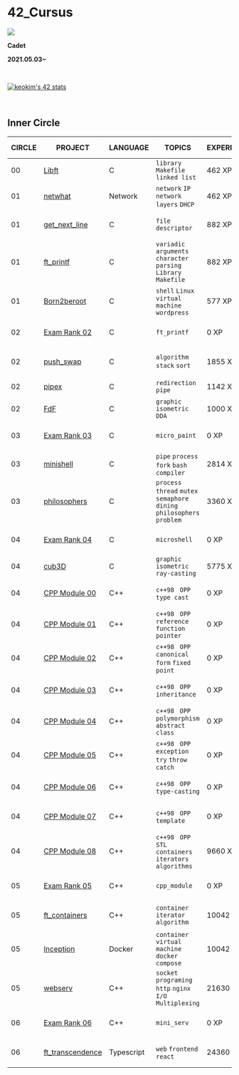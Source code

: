 # **42_Cursus**

<a href="버튼을 눌렀을 때 이동할 링크" target="_blank"><img src="https://img.shields.io/badge/42Seoul-0?style=flat&logo=42&logoColor=000000"/></a>

**Cadet**

**2021.05.03~**

&nbsp;

[![keokim's 42 stats](https://badge42.vercel.app/api/v2/cl1nbj3l1004509l91qsvger1/stats?cursusId=21&coalitionId=88)](https://github.com/JaeSeoKim/badge42)

&nbsp;

## **Inner Circle**

| CIRCLE | PROJECT                                     | LANGUAGE   | TOPICS                                                               | EXPERIENCE | STATUS                                                                                                                                                     | Date of Completion |
| ------ | ------------------------------------------- | ---------- | -------------------------------------------------------------------- | ---------- | ---------------------------------------------------------------------------------------------------------------------------------------------------------- | ------------------ |
| 00     | [Libft](./Libft)                            | C          | `library` `Makefile` `linked list`                                   | 462 XP     | [![keokim's 42 Libft Score](https://badge42.vercel.app/api/v2/cl1nbj3l1004509l91qsvger1/project/2166501)](https://github.com/JaeSeoKim/badge42)            | 2021-05-13         |
| 01     | [netwhat](./Netwhat)                        | Network    | `network` `IP` `network layers` `DHCP`                               | 462 XP     | [![keokim's 42 netwhat Score](https://badge42.vercel.app/api/v2/cl1nbj3l1004509l91qsvger1/project/2171970)](https://github.com/JaeSeoKim/badge42)          | 2021-05-18         |
| 01     | [get_next_line](./Get_Next_Line)            | C          | `file descriptor`                                                    | 882 XP     | [![keokim's 42 get_next_line Score](https://badge42.vercel.app/api/v2/cl1nbj3l1004509l91qsvger1/project/2174963)](https://github.com/JaeSeoKim/badge42)    | 2021-05-26         |
| 01     | [ft_printf](./ft_printf)                    | C          | `variadic arguments` `character parsing` `Library` `Makefile`        | 882 XP     | [![keokim's 42 ft_printf Score](https://badge42.vercel.app/api/v2/cl1nbj3l1004509l91qsvger1/project/2191479)](https://github.com/JaeSeoKim/badge42)        | 2021-06-16         |
| 01     | [Born2beroot](./Born2beRoot)                | C          | `shell` `Linux` `virtual machine` `wordpress`                        | 577 XP     | [![keokim's 42 Born2beroot Score](https://badge42.vercel.app/api/v2/cl1nbj3l1004509l91qsvger1/project/2181859)](https://github.com/JaeSeoKim/badge42)      | 2021-06-05         |
| 02     | [Exam Rank 02](./Exam_02)                   | C          | `ft_printf`                                                          | 0 XP       | [![keokim's 42 Exam Rank 02 Score](https://badge42.vercel.app/api/v2/cl1nbj3l1004509l91qsvger1/project/2203362)](https://github.com/JaeSeoKim/badge42)     | 2021-06-22         |
| 02     | [push_swap](./push_swap)                    | C          | `algorithm` `stack` `sort`                                           | 1855 XP    | [![keokim's 42 push_swap Score](https://badge42.vercel.app/api/v2/cl1nbj3l1004509l91qsvger1/project/2258086)](https://github.com/JaeSeoKim/badge42)        | 2021-08-09         |
| 02     | [pipex](./Pipex)                            | C          | `redirection` `pipe`                                                 | 1142 XP    | [![keokim's 42 pipex Score](https://badge42.vercel.app/api/v2/cl1nbj3l1004509l91qsvger1/project/2214042)](https://github.com/JaeSeoKim/badge42)            | 2021-07-02         |
| 02     | [FdF](./FdF)                                | C          | `graphic` `isometric` `DDA`                                          | 1000 XP    | [![keokim's 42 FdF Score](https://badge42.vercel.app/api/v2/cl1nbj3l1004509l91qsvger1/project/2226198)](https://github.com/JaeSeoKim/badge42)              | 2021-07-22         |
| 03     | [Exam Rank 03](./Exam_03)                   | C          | `micro_paint`                                                        | 0 XP       | [![keokim's 42 Exam Rank 03 Score](https://badge42.vercel.app/api/v2/cl1nbj3l1004509l91qsvger1/project/2432289)](https://github.com/JaeSeoKim/badge42)     | 2021-12-14         |
| 03     | [minishell](./minishell)                    | C          | `pipe` `process` `fork` `bash` `compiler `                           | 2814 XP    | [![keokim's 42 minishell Score](https://badge42.vercel.app/api/v2/cl1nbj3l1004509l91qsvger1/project/2284226)](https://github.com/JaeSeoKim/badge42)        | 2021-09-23         |
| 03     | [philosophers](./Philosophers)              | C          | `process` `thread` `mutex` `semaphore` `dining philosophers problem` | 3360 XP    | [![keokim's 42 Philosophers Score](https://badge42.vercel.app/api/v2/cl1nbj3l1004509l91qsvger1/project/2351394)](https://github.com/JaeSeoKim/badge42)     | 2021-12-07         |
| 04     | [Exam Rank 04](./Exam_04)                   | C          | `microshell`                                                         | 0 XP       | [![keokim's 42 Exam Rank 04 Score](https://badge42.vercel.app/api/v2/cl1nbj3l1004509l91qsvger1/project/2446339)](https://github.com/JaeSeoKim/badge42)     | 2022-01-25         |
| 04     | [cub3D](./cub3D)                            | C          | `graphic` `isometric` `ray-casting`                                  | 5775 XP    | [![keokim's 42 cub3d Score](https://badge42.vercel.app/api/v2/cl1nbj3l1004509l91qsvger1/project/2449162)](https://github.com/JaeSeoKim/badge42)            | 2022-04-02         |
| 04     | [CPP Module 00](./CPP_Module/CPP_Module_00) | C++        | `c++98 ` `OPP` `type cast`                                           | 0 XP       | [![keokim's 42 CPP Module 00 Score](https://badge42.vercel.app/api/v2/cl1nbj3l1004509l91qsvger1/project/2549636)](https://github.com/JaeSeoKim/badge42)    | 2022-05-11         |
| 04     | [CPP Module 01](./CPP_Module/CPP_Module_01) | C++        | `c++98 ` `OPP` `reference` `function pointer`                        | 0 XP       | [![keokim's 42 CPP Module 01 Score](https://badge42.vercel.app/api/v2/cl1nbj3l1004509l91qsvger1/project/2586311)](https://github.com/JaeSeoKim/badge42)    | 2022-06-08         |
| 04     | [CPP Module 02](./CPP_Module/CPP_Module_02) | C++        | `c++98 ` `OPP` `canonical form` `fixed point`                        | 0 XP       | [![keokim's 42 CPP Module 02 Score](https://badge42.vercel.app/api/v2/cl1nbj3l1004509l91qsvger1/project/2614142)](https://github.com/JaeSeoKim/badge42)    | 2022-06-08         |
| 04     | [CPP Module 03](./CPP_Module/CPP_Module_03) | C++        | `c++98 ` `OPP` `inheritance`                                         | 0 XP       | [![keokim's 42 CPP Module 03 Score](https://badge42.vercel.app/api/v2/cl1nbj3l1004509l91qsvger1/project/2614458)](https://github.com/JaeSeoKim/badge42)    | 2022-06-08         |
| 04     | [CPP Module 04](./CPP_Module/CPP_Module_04) | C++        | `c++98 ` `OPP` `polymorphism` `abstract class`                       | 0 XP       | [![keokim's 42 CPP Module 04 Score](https://badge42.vercel.app/api/v2/cl1nbj3l1004509l91qsvger1/project/2615037)](https://github.com/JaeSeoKim/badge42)    | 2022-06-23         |
| 04     | [CPP Module 05](./CPP_Module/CPP_Module_05) | C++        | `c++98 ` `OPP` `exception` `try` `throw` `catch`                     | 0 XP       | [![keokim's 42 CPP Module 05 Score](https://badge42.vercel.app/api/v2/cl1nbj3l1004509l91qsvger1/project/2633572)](https://github.com/JaeSeoKim/badge42)    | 2022-07-11         |
| 04     | [CPP Module 06](./CPP_Module/CPP_Module_06) | C++        | `c++98 ` `OPP` `type-casting`                                        | 0 XP       | [![keokim's 42 CPP Module 06 Score](https://badge42.vercel.app/api/v2/cl1nbj3l1004509l91qsvger1/project/2658847)](https://github.com/JaeSeoKim/badge42)    | 2022-07-13         |
| 04     | [CPP Module 07](./CPP_Module/CPP_Module_07) | C++        | `c++98 ` `OPP` `template`                                            | 0 XP       | [![keokim's 42 CPP Module 07 Score](https://badge42.vercel.app/api/v2/cl1nbj3l1004509l91qsvger1/project/2662871)](https://github.com/JaeSeoKim/badge42)    | 2022-07-13         |
| 04     | [CPP Module 08](./CPP_Module/CPP_Module_08) | C++        | `c++98 ` `OPP` `STL` `containers` `iterators` `algorithms`           | 9660 XP    | [![keokim's 42 CPP Module 08 Score](https://badge42.vercel.app/api/v2/cl1nbj3l1004509l91qsvger1/project/2662946)](https://github.com/JaeSeoKim/badge42)    | 2022-07-14         |
| 05     | [Exam Rank 05](./Exam_05)                   | C++        | `cpp_module`                                                         | 0 XP       | [![keokim's 42 Exam Rank 05 Score](https://badge42.vercel.app/api/v2/cl1nbj3l1004509l91qsvger1/project/2674086)](https://github.com/JaeSeoKim/badge42)     | 2022-08-04         |
| 05     | [ft_containers](./ft_containers)            | C++        | `container` `iterator` `algorithm`                                   | 10042 XP   | [![keokim's 42 ft_containers Score](https://badge42.vercel.app/api/v2/cl1nbj3l1004509l91qsvger1/project/2665824)](https://github.com/JaeSeoKim/badge42)    | 2022-09-02         |
| 05     | [Inception](./Inception)                    | Docker     | `container` `virtual machine` `docker compose`                       | 10042 XP   | [![keokim's 42 Inception Score](https://badge42.vercel.app/api/v2/cl1nbj3l1004509l91qsvger1/project/2762513)](https://github.com/JaeSeoKim/badge42)        | 2022-10-25         |
| 05     | [webserv](./webserv)                        | C++        | `socket programing` `http` `nginx` `I/O Multiplexing`                | 21630 XP   | [![keokim's 42 webserv Score](https://badge42.vercel.app/api/v2/cl1nbj3l1004509l91qsvger1/project/2834478)](https://github.com/JaeSeoKim/badge42)          | 2023-01-09         |
| 06     | [Exam Rank 06](./Exam_06)                   | C++        | `mini_serv`                                                          | 0 XP       | [![keokim's 42 Exam Rank 06 Score](https://badge42.vercel.app/api/v2/cl1nbj3l1004509l91qsvger1/project/2929000)](https://github.com/JaeSeoKim/badge42)     | 2023-01-17         |
| 06     | [ft_transcendence](./ft_transcendence)      | Typescript | `web` `frontend` `react`                                             | 24360 XP   | [![keokim's 42 ft_transcendence Score](https://badge42.vercel.app/api/v2/cl1nbj3l1004509l91qsvger1/project/2928998)](https://github.com/JaeSeoKim/badge42) | 2023-05-05         |
